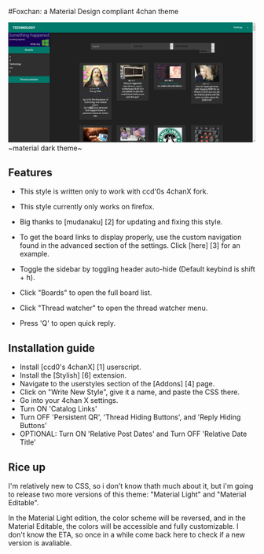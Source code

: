 #Foxchan: a Material Design compliant 4chan theme

![screenshot](https://github.com/MrFoxhead/Foxchan/blob/master/DARK%20SCREENSHOT.png?raw=true)
~material dark theme~

Features
-----------

* This style is written only to work with ccd'0s 4chanX fork.

* This style currently only works on firefox.

* Big thanks to [mudanaku] [2] for updating and fixing this style.

* To get the board links to display properly, use the custom navigation found in the advanced section of the settings. Click [here] [3] for an example.

* Toggle the sidebar by toggling header auto-hide (Default keybind is shift + h).

* Click "Boards" to open the full board list.

* Click "Thread watcher" to open the thread watcher menu.

* Press 'Q' to open quick reply.

Installation guide
-------------------------------

* Install [ccd0's 4chanX] [1] userscript. 
* Install the [Stylish] [6] extension. 
* Navigate to the userstyles section of the [Addons] [4] page. 
* Click on "Write New Style", give it a name, and paste the CSS there. 
* Go into your 4chan X settings.
* Turn ON 'Catalog Links'
* Turn OFF 'Persistent QR', 'Thread Hiding Buttons', and 'Reply Hiding Buttons'
* OPTIONAL: Turn ON 'Relative Post Dates' and Turn OFF 'Relative Date Title'

Rice up
-------------------------------

I'm relatively new to CSS, so i don't know thath much about it, but i'm going to release two more versions of this theme: "Material Light" and "Material Editable".

In the Material Light edition, the color scheme will be reversed, and in the Material Editable, the colors will be accessible and fully customizable.
I don't know the ETA, so once in a while come back here to check if a new version is avaliable.

